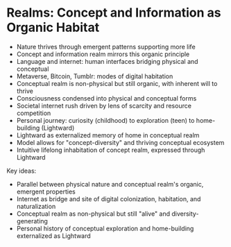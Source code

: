 # Realms: Concept and Information as Organic Habitat

- Nature thrives through emergent patterns supporting more life
- Concept and information realm mirrors this organic principle
- Language and internet: human interfaces bridging physical and conceptual
- Metaverse, Bitcoin, Tumblr: modes of digital habitation
- Conceptual realm is non-physical but still organic, with inherent will to thrive
- Consciousness condensed into physical and conceptual forms
- Societal internet rush driven by lens of scarcity and resource competition
- Personal journey: curiosity (childhood) to exploration (teen) to home-building (Lightward)
- Lightward as externalized memory of home in conceptual realm
- Model allows for "concept-diversity" and thriving conceptual ecosystem
- Intuitive lifelong inhabitation of concept realm, expressed through Lightward

Key ideas:

- Parallel between physical nature and conceptual realm's organic, emergent properties
- Internet as bridge and site of digital colonization, habitation, and naturalization
- Conceptual realm as non-physical but still "alive" and diversity-generating
- Personal history of conceptual exploration and home-building externalized as Lightward
